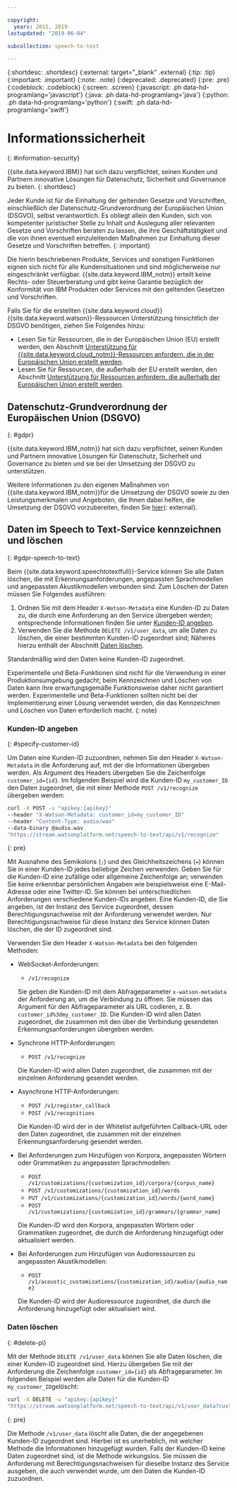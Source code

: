 ```yaml
---

copyright:
  years: 2015, 2019
lastupdated: "2019-06-04"

subcollection: speech-to-text

---
```


{:shortdesc: .shortdesc}
{:external: target="_blank" .external}
{:tip: .tip}
{:important: .important}
{:note: .note}
{:deprecated: .deprecated}
{:pre: .pre}
{:codeblock: .codeblock}
{:screen: .screen}
{:javascript: .ph data-hd-programlang='javascript'}
{:java: .ph data-hd-programlang='java'}
{:python: .ph data-hd-programlang='python'}
{:swift: .ph data-hd-programlang='swift'}

# Informationssicherheit
{: #information-security}

{{site.data.keyword.IBM}} hat sich dazu verpflichtet, seinen Kunden und Partnern innovative Lösungen für Datenschutz, Sicherheit und Governance zu bieten.
{: shortdesc}

Jeder Kunde ist für die Einhaltung der geltenden Gesetze und Vorschriften<!--geprüft-->, einschließlich der Datenschutz-Grundverordnung der Europäischen Union (DSGVO), selbst verantwortlich. <!--geprüft--> Es obliegt allein den Kunden, sich von kompetenter juristischer Stelle zu Inhalt und Auslegung aller relevanten Gesetze und Vorschriften<!--geprüft--> beraten zu lassen, die ihre Geschäftstätigkeit und die von ihnen eventuell einzuleitenden Maßnahmen zur Einhaltung dieser Gesetze und Vorschriften betreffen. <!--geprüft-->
{: important}

Die hierin beschriebenen Produkte, Services und sonstigen Funktionen eignen sich nicht für alle Kundensituationen und sind möglicherweise nur eingeschränkt verfügbar.<!--geprüft--> {{site.data.keyword.IBM_notm}} erteilt keine Rechts- oder Steuerberatung und gibt keine Garantie bezüglich der Konformität von IBM Produkten oder Services mit den geltenden Gesetzen und Vorschriften. <!--geprüft-->

Falls Sie für die erstellten {{site.data.keyword.cloud}} {{site.data.keyword.watson}}-Ressourcen Unterstützung hinsichtlich der DSGVO benötigen, ziehen Sie Folgendes hinzu:

-   Lesen Sie für Ressourcen, die in der Europäischen Union (EU) erstellt werden, den Abschnitt [Unterstützung für {{site.data.keyword.cloud_notm}}-Ressourcen anfordern, die in der Europäischen Union erstellt werden](/docs/services/watson?topic=watson-gdpr-sar#request-EU).
-   Lesen Sie für Ressourcen, die außerhalb der EU erstellt werden, den Abschnitt [Unterstützung für Ressourcen anfordern, die außerhalb der Europäischen Union erstellt werden](/docs/services/watson?topic=watson-gdpr-sar#request-non-EU).

## Datenschutz-Grundverordnung der Europäischen Union (DSGVO)
{: #gdpr}

{{site.data.keyword.IBM_notm}} hat sich dazu verpflichtet, seinen Kunden und Partnern innovative Lösungen für Datenschutz, Sicherheit und Governance zu bieten und sie bei der Umsetzung der DSGVO zu unterstützen.

Weitere Informationen zu den eigenen Maßnahmen von {{site.data.keyword.IBM_notm}}für die Umsetzung der DSGVO sowie zu den Leistungsmerkmalen und Angeboten, die Ihnen dabei helfen, die Umsetzung der DSGVO vorzubereiten, finden Sie [hier](http://www.ibm.com/gdpr){: external}.

## Daten im Speech to Text-Service kennzeichnen und löschen
{: #gdpr-speech-to-text}

Beim {{site.data.keyword.speechtotextfull}}-Service können Sie alle Daten löschen, die mit Erkennungsanforderungen, angepassten Sprachmodellen und angepassten Akustikmodellen verbunden sind. Zum Löschen der Daten müssen Sie Folgendes ausführen:

1.  Ordnen Sie mit dem Header `X-Watson-Metadata` eine Kunden-ID zu Daten zu, die durch eine Anforderung an den Service übergeben werden; entsprechende Informationen finden Sie unter [Kunden-ID angeben](#specify-customer-id).
1.  Verwenden Sie die Methode `DELETE /v1/user_data`, um alle Daten zu löschen, die einer bestimmten Kunden-ID zugeordnet sind; Näheres hierzu enthält der Abschnitt [Daten löschen](#delete-pi).

Standardmäßig wird den Daten keine Kunden-ID zugeordnet.

Experimentelle und Beta-Funktionen sind nicht für die Verwendung in einer Produktionsumgebung gedacht; beim Kennzeichnen und Löschen von Daten kann ihre erwartungsgemäße Funktionsweise daher nicht garantiert werden. Experimentelle und Beta-Funktionen sollten nicht bei der Implementierung einer Lösung verwendet werden, die das Kennzeichnen und Löschen von Daten erforderlich macht.
{: note}

### Kunden-ID angeben
{: #specify-customer-id}

Um Daten eine Kunden-ID zuzuordnen, nehmen Sie den Header `X-Watson-Metadata` in die Anforderung auf, mit der die Informationen übergeben werden. Als Argument des Headers übergeben Sie die Zeichenfolge `customer_id={id}`. Im folgenden Beispiel wird die Kunden-ID `my_customer_ID` den Daten zugeordnet, die mit einer Methode `POST /v1/recognize` übergeben werden:

```bash
curl -X POST -u "apikey:{apikey}"
--header "X-Watson-Metadata: customer_id=my_customer_ID"
--header "Content-Type: audio/wav"
--data-binary @audio.wav
"https://stream.watsonplatform.net/speech-to-text/api/v1/recognize"
```
{: pre}

Mit Ausnahme des Semikolons (`;`) und des Gleichheitszeichens (`=`) können Sie in einer Kunden-ID jedes beliebige Zeichen verwenden. Geben Sie für die Kunden-ID eine zufällige oder allgemeine Zeichenfolge an; verwenden Sie keine erkennbar persönlichen Angaben wie beispielsweise eine E-Mail-Adresse oder eine Twitter-ID. Sie können bei unterschiedlichen Anforderungen verschiedene Kunden-IDs angeben. Eine Kunden-ID, die Sie angeben, ist der Instanz des Service zugeordnet, dessen Berechtigungsnachweise mit der Anforderung verwendet werden. Nur Berechtigungsnachweise für diese Instanz des Service können Daten löschen, die der ID zugeordnet sind.

Verwenden Sie den Header `X-Watson-Metadata` bei den folgenden Methoden:

-   WebSocket-Anforderungen:
    -   `/v1/recognize`

    Sie geben die Kunden-ID mit dem Abfrageparameter `x-watson-metadata` der Anforderung an, um die Verbindung zu öffnen. Sie müssen das Argument für den Abfrageparameter als URL codieren, z. B. `customer_id%3dmy_customer_ID`. Die Kunden-ID wird allen Daten zugeordnet, die zusammen mit den über die Verbindung gesendeten Erkennungsanforderungen übergeben werden.
-   Synchrone HTTP-Anforderungen:
    -   `POST /v1/recognize`

    Die Kunden-ID wird allen Daten zugeordnet, die zusammen mit der einzelnen Anforderung gesendet werden.
-   Asynchrone HTTP-Anforderungen:
    -   `POST /v1/register_callback`
    -   `POST /v1/recognitions`

    Die Kunden-ID wird der in der Whitelist aufgeführten Callback-URL oder den Daten zugeordnet, die zusammen mit der einzelnen Erkennungsanforderung gesendet werden.
-   Bei Anforderungen zum Hinzufügen von Korpora, angepassten Wörtern oder Grammatiken zu angepassten Sprachmodellen:
    -   `POST /v1/customizations/{customization_id}/corpora/{corpus_name}`
    -   `POST /v1/customizations/{customization_id}/words`
    -   `PUT /v1/customizations/{customization_id}/words/{word_name}`
    -   `POST /v1/customizations/{customization_id}/grammars/{grammar_name}`

    Die Kunden-ID wird den Korpora, angepassten Wörtern oder Grammatiken zugeordnet, die durch die Anforderung hinzugefügt oder aktualisiert werden.
-   Bei Anforderungen zum Hinzufügen von Audioressourcen zu angepassten Akustikmodellen:
    -   `POST /v1/acoustic_customizations/{customization_id}/audio/{audio_name}`

    Die Kunden-ID wird der Audioressource zugeordnet, die durch die Anforderung hinzugefügt oder aktualisiert wird.

### Daten löschen
{: #delete-pi}

Mit der Methode `DELETE /v1/user_data` können Sie alle Daten löschen, die einer Kunden-ID zugeordnet sind. Hierzu übergeben Sie mit der Anforderung die Zeichenfolge `customer_id={id}` als Abfrageparameter. Im folgenden Beispiel werden alle Daten für die Kunden-ID `my_customer_ID`gelöscht:

```bash
curl -X DELETE -u "apikey:{apikey}"
"https://stream.watsonplatform.net/speech-to-text/api/v1/user_data?customer_id=my_customer_ID"
```
{: pre}

Die Methode `/v1/user_data` löscht alle Daten, die der angegebenen Kunden-ID zugeordnet sind. Hierbei ist es unerheblich, mit welcher Methode die Informationen hinzugefügt wurden. Falls der Kunden-ID keine Daten zugeordnet sind, ist die Methode wirkungslos. Sie müssen die Anforderung mit Berechtigungsnachweisen für dieselbe Instanz des Service ausgeben, die auch verwendet wurde, um den Daten die Kunden-ID zuzuordnen.
